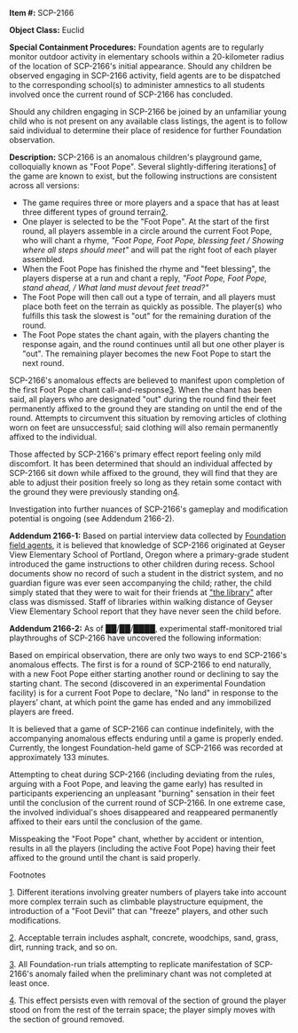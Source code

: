 **Item #:** SCP-2166

**Object Class:** Euclid

**Special Containment Procedures:** Foundation agents are to regularly monitor outdoor activity in elementary schools within a 20-kilometer radius of the location of SCP-2166's initial appearance. Should any children be observed engaging in SCP-2166 activity, field agents are to be dispatched to the corresponding school(s) to administer amnestics to all students involved once the current round of SCP-2166 has concluded.

Should any children engaging in SCP-2166 be joined by an unfamiliar young child who is not present on any available class listings, the agent is to follow said individual to determine their place of residence for further Foundation observation.

**Description:** SCP-2166 is an anomalous children's playground game, colloquially known as "Foot Pope". Several slightly-differing iterations[1](javascript:;) of the game are known to exist, but the following instructions are consistent across all versions:

*   The game requires three or more players and a space that has at least three different types of ground terrain[2](javascript:;).
*   One player is selected to be the "Foot Pope". At the start of the first round, all players assemble in a circle around the current Foot Pope, who will chant a rhyme, _"Foot Pope, Foot Pope, blessing feet / Showing where all steps should meet"_ and will pat the right foot of each player assembled.
*   When the Foot Pope has finished the rhyme and "feet blessing", the players disperse at a run and chant a reply, _"Foot Pope, Foot Pope, stand ahead, / What land must devout feet tread?"_
*   The Foot Pope will then call out a type of terrain, and all players must place both feet on the terrain as quickly as possible. The player(s) who fulfills this task the slowest is "out" for the remaining duration of the round.
*   The Foot Pope states the chant again, with the players chanting the response again, and the round continues until all but one other player is "out". The remaining player becomes the new Foot Pope to start the next round.

SCP-2166's anomalous effects are believed to manifest upon completion of the first Foot Pope chant call-and-response[3](javascript:;). When the chant has been said, all players who are designated "out" during the round find their feet permanently affixed to the ground they are standing on until the end of the round. Attempts to circumvent this situation by removing articles of clothing worn on feet are unsuccessful; said clothing will also remain permanently affixed to the individual.

Those affected by SCP-2166's primary effect report feeling only mild discomfort. It has been determined that should an individual affected by SCP-2166 sit down while affixed to the ground, they will find that they are able to adjust their position freely so long as they retain some contact with the ground they were previously standing on[4](javascript:;).

Investigation into further nuances of SCP-2166's gameplay and modification potential is ongoing (see Addendum 2166-2).

**Addendum 2166-1:** Based on partial interview data collected by [Foundation field agents](/secure-facility-dossier-site-64), it is believed that knowledge of SCP-2166 originated at Geyser View Elementary School of Portland, Oregon where a primary-grade student introduced the game instructions to other children during recess. School documents show no record of such a student in the district system, and no guardian figure was ever seen accompanying the child; rather, the child simply stated that they were to wait for their friends at ["the library"](http://wanderers-library.wikidot.com/) after class was dismissed. Staff of libraries within walking distance of Geyser View Elementary School report that they have never seen the child before.

**Addendum 2166-2:** As of ██/██/████, experimental staff-monitored trial playthroughs of SCP-2166 have uncovered the following information:

Based on empirical observation, there are only two ways to end SCP-2166's anomalous effects. The first is for a round of SCP-2166 to end naturally, with a new Foot Pope either starting another round or declining to say the starting chant. The second (discovered in an experimental Foundation facility) is for a current Foot Pope to declare, "No land" in response to the players’ chant, at which point the game has ended and any immobilized players are freed.

It is believed that a game of SCP-2166 can continue indefinitely, with the accompanying anomalous effects enduring until a game is properly ended. Currently, the longest Foundation-held game of SCP-2166 was recorded at approximately 133 minutes.

Attempting to cheat during SCP-2166 (including deviating from the rules, arguing with a Foot Pope, and leaving the game early) has resulted in participants experiencing an unpleasant "burning" sensation in their feet until the conclusion of the current round of SCP-2166. In one extreme case, the involved individual's shoes disappeared and reappeared permanently affixed to their ears until the conclusion of the game.

Misspeaking the "Foot Pope" chant, whether by accident or intention, results in all the players (including the active Foot Pope) having their feet affixed to the ground until the chant is said properly.

Footnotes

[1](javascript:;). Different iterations involving greater numbers of players take into account more complex terrain such as climbable playstructure equipment, the introduction of a "Foot Devil" that can "freeze" players, and other such modifications.

[2](javascript:;). Acceptable terrain includes asphalt, concrete, woodchips, sand, grass, dirt, running track, and so on.

[3](javascript:;). All Foundation-run trials attempting to replicate manifestation of SCP-2166's anomaly failed when the preliminary chant was not completed at least once.

[4](javascript:;). This effect persists even with removal of the section of ground the player stood on from the rest of the terrain space; the player simply moves with the section of ground removed.